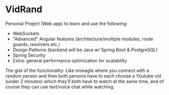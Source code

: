 # VidRand
Personal Project (Web app) to learn and use the following:
- WebSockets
- "Advanced" Angular features (architecture/multiple modules, route guards, resolvers etc.)
- Design Patterns (backend will be Java w/ Spring Boot & PostgreSQL)
- Spring Security 
- Extra: general performance optimization for scalability

The gist of the functionality: Like omeagle where you connect with a random person and then both persons have to each choose a Youtube vid (under 2 minutes) which they'll both have to watch at the same time, and of course they can use text/voice chat while watching.
